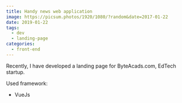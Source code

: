 ```yaml
---
title: Handy news web application
image: https://picsum.photos/1920/1080/?random&date=2017-01-22
date: 2019-01-22
tags: 
  - dev
  - landing-page
categories:
  - front-end
--- 
```


Recently, I have developed a landing page for ByteAcads.com, EdTech startup.

Used framework:
- VueJs